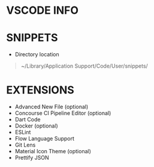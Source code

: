 # VSCODE INFO

# SNIPPETS
- Directory location
> ~/Library/Application Support/Code/User/snippets/

# EXTENSIONS
- Advanced New File (optional)
- Concourse CI Pipeline Editor (optional)
- Dart Code
- Docker (optional)
- ESLint
- Flow Language Support
- Git Lens
- Material Icon Theme (optional)
- Prettify JSON